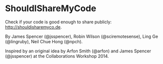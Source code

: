 ShouldIShareMyCode
==================

Check if your code is good enough to share publicly: http://shouldisharemyco.de.

By James Spencer (@jsspencer), Robin Wilson (@sciremotesense), Ling Ge (@lingruby), Neil Chue Hong (@npch).

Inspired by an original idea by Arfon Smith (@arfon) and James Spencer (@jsspencer) at the Collaborations Workshop 2014.
